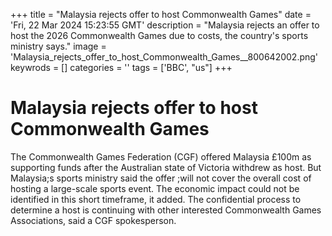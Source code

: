 +++
title = "Malaysia rejects offer to host Commonwealth Games"
date = 'Fri, 22 Mar 2024 15:23:55 GMT'
description = "Malaysia rejects an offer to host the 2026 Commonwealth Games due to costs, the country's sports ministry says."
image = 'Malaysia_rejects_offer_to_host_Commonwealth_Games__800642002.png'
keywrods =  []
categories = ''
tags = ['BBC', "us"]
+++

# Malaysia rejects offer to host Commonwealth Games

The Commonwealth Games Federation (CGF) offered Malaysia £100m as supporting funds after the Australian state of Victoria withdrew as host.  But Malaysia;s sports ministry said the offer ;will not cover the overall cost of hosting a large-scale sports event.
The economic impact could not be identified in this short timeframe, it added.  The confidential process to determine a host is continuing with other interested Commonwealth Games Associations, said a CGF spokesperson.


